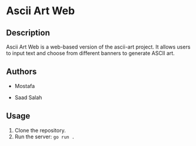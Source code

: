 # Ascii Art Web

## Description
Ascii Art Web is a web-based version of the ascii-art project. It allows users to input text and choose from different banners to generate ASCII art.

## Authors
- Mostafa

- Saad Salah

## Usage
1. Clone the repository.
2. Run the server: 
    ``` go run . ```
